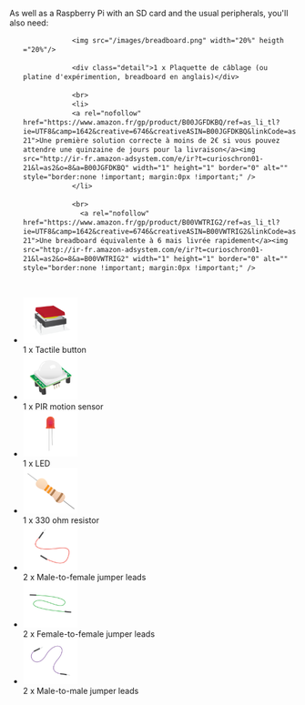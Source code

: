 As well as a Raspberry Pi with an SD card and the usual peripherals, you'll also need:


<ul class="hardware-items">
                    
                <img src="/images/breadboard.png" width="20%" heigth ="20%"/>
               
                <div class="detail">1 x Plaquette de câblage (ou platine d'expérimention, breadboard en anglais)</div>
            
                <br>
                <li>
                <a rel="nofollow" href="https://www.amazon.fr/gp/product/B00JGFDKBQ/ref=as_li_tl?ie=UTF8&camp=1642&creative=6746&creativeASIN=B00JGFDKBQ&linkCode=as2&tag=curioschron01-21">Une première solution correcte à moins de 2€ si vous pouvez attendre une quinzaine de jours pour la livraison</a><img src="http://ir-fr.amazon-adsystem.com/e/ir?t=curioschron01-21&l=as2&o=8&a=B00JGFDKBQ" width="1" height="1" border="0" alt="" style="border:none !important; margin:0px !important;" />
                </li>
                
                <br>
                  <a rel="nofollow" href="https://www.amazon.fr/gp/product/B00VWTRIG2/ref=as_li_tl?ie=UTF8&camp=1642&creative=6746&creativeASIN=B00VWTRIG2&linkCode=as2&tag=curioschron01-21">Une breadboard équivalente à 6 mais livrée rapidement</a><img src="http://ir-fr.amazon-adsystem.com/e/ir?t=curioschron01-21&l=as2&o=8&a=B00VWTRIG2" width="1" height="1" border="0" alt="" style="border:none !important; margin:0px !important;" />



                
                    <li>
                <a href="/physical-computing-guide/tactile-push-button/"><img src="/images/tactile-push-button.png"  width="20%" heigth ="20%"/></a>
                <div class="detail">1 x Tactile button</div>
            </li>
                    <li>
                <a href="/physical-computing-guide/pir/"><img src="/images/pir.png"  width="20%" heigth ="20%"/></a>
                <div class="detail">1 x PIR motion sensor</div>
            </li>
                    <li>
                <a href="/physical-computing-guide/led/"><img src="/images/led.png"  width="20%" heigth ="20%"/></a>
                <div class="detail">1 x LED</div>
            </li>
                    <li>
                <a href="/physical-computing-guide/resistor-330r/"><img src="/images/resistor-330r.png"  width="20%" heigth ="20%"/></a>
                <div class="detail">1 x 330 ohm resistor</div>
            </li>
                    <li>
                <a href="/physical-computing-guide/jumper-male-to-female/"><img src="/images/jumper-male-to-female.png"  width="20%" heigth ="20%"/></a>
                <div class="detail">2 x Male-to-female jumper leads</div>
            </li>
                    <li>
                <a href="/physical-computing-guide/jumper-female-to-female/"><img src="/images/jumper-female-to-female.png"  width="20%" heigth ="20%"/></a>
                <div class="detail">2 x Female-to-female jumper leads</div>
            </li>
                    <li>
                <a href="/physical-computing-guide/jumper-male-to-male/"><img src="/images/jumper-male-to-male.png"  width="20%" heigth ="20%"/></a>
                <div class="detail">2 x Male-to-male jumper leads</div>
            </li>
                </ul>
          
